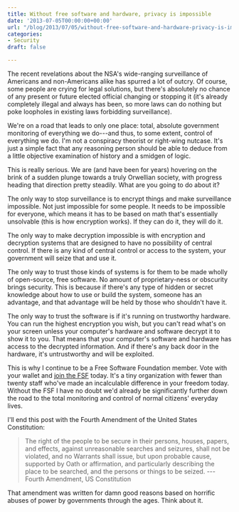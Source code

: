 ```yaml
---
title: Without free software and hardware, privacy is impossible
date: '2013-07-05T00:00:00+00:00'
url: "/blog/2013/07/05/without-free-software-and-hardware-privacy-is-impossible/"
categories:
- Security
draft: false

---
```

The recent revelations about the NSA's wide-ranging surveillance of Americans and non-Americans alike has spurred a lot of outcry. Of course, some people are crying for legal solutions, but there's absolutely no chance of any present or future elected official changing or stopping it (it's already completely illegal and always has been, so more laws can do nothing but poke loopholes in existing laws forbidding surveillance).

We're on a road that leads to only one place: total, absolute government monitoring of everything we do---and thus, to some extent, control of everything we do. I'm not a conspiracy theorist or right-wing nutcase. It's just a simple fact that any reasoning person should be able to deduce from a little objective examination of history and a smidgen of logic.

This is really serious. We are (and have been for years) hovering on the brink of a sudden plunge towards a truly Orwellian society, with progress heading that direction pretty steadily. What are you going to do about it?

The only way to stop surveillance is to encrypt things and make surveillance impossible. Not just impossible for some people. It needs to be impossible for everyone, which means it has to be based on math that's essentially unsolvable (this is how encryption works). If they can do it, they will do it.

The only way to make decryption impossible is with encryption and decryption systems that are designed to have no possibility of central control. If there is any kind of central control or access to the system, your government will seize that and use it.

The only way to trust those kinds of systems is for them to be made wholly of open-source, free software. No amount of proprietary-ness or obscurity brings security. This is because if there's any type of hidden or secret knowledge about how to use or build the system, someone has an advantage, and that advantage will be held by those who shouldn't have it.

The only way to trust the software is if it's running on trustworthy hardware. You can run the highest encryption you wish, but you can't read what's on your screen unless your computer's hardware and software decrypt it to show it to you. That means that your computer's software and hardware has access to the decrypted information. And if there's any back door in the hardware, it's untrustworthy and will be exploited.

This is why I continue to be a Free Software Foundation member. Vote with your wallet and [join the FSF](http://www.fsf.org/) today. It's a tiny organization with fewer than twenty staff who've made an incalculable difference in your freedom today. Without the FSF I have no doubt we'd already be significantly further down the road to the total monitoring and control of normal citizens' everyday lives.

I'll end this post with the Fourth Amendment of the United States Constitution:

> The right of the people to be secure in their persons, houses, papers, and effects, against unreasonable searches and seizures, shall not be violated, and no Warrants shall issue, but upon probable cause, supported by Oath or affirmation, and particularly describing the place to be searched, and the persons or things to be seized. --- Fourth Amendment, US Constitution

That amendment was written for damn good reasons based on horrific abuses of power by governments through the ages. Think about it.


